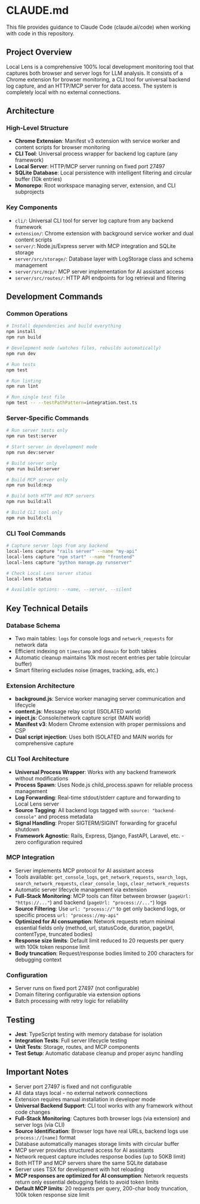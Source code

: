 # CLAUDE.md

This file provides guidance to Claude Code (claude.ai/code) when working with code in this repository.

## Project Overview

Local Lens is a comprehensive 100% local development monitoring tool that captures both browser and server logs for LLM analysis. It consists of a Chrome extension for browser monitoring, a CLI tool for universal backend log capture, and an HTTP/MCP server for data access. The system is completely local with no external connections.

## Architecture

### High-Level Structure

- **Chrome Extension**: Manifest v3 extension with service worker and content scripts for browser monitoring
- **CLI Tool**: Universal process wrapper for backend log capture (any framework)
- **Local Server**: HTTP/MCP server running on fixed port 27497
- **SQLite Database**: Local persistence with intelligent filtering and circular buffer (10k entries)
- **Monorepo**: Root workspace managing server, extension, and CLI subprojects

### Key Components

- `cli/`: Universal CLI tool for server log capture from any backend framework
- `extension/`: Chrome extension with background service worker and dual content scripts
- `server/`: Node.js/Express server with MCP integration and SQLite storage
- `server/src/storage/`: Database layer with LogStorage class and schema management
- `server/src/mcp/`: MCP server implementation for AI assistant access
- `server/src/routes/`: HTTP API endpoints for log retrieval and filtering

## Development Commands

### Common Operations

```bash
# Install dependencies and build everything
npm install
npm run build

# Development mode (watches files, rebuilds automatically)
npm run dev

# Run tests
npm test

# Run linting
npm run lint

# Run single test file
npm test -- --testPathPattern=integration.test.ts
```

### Server-Specific Commands

```bash
# Run server tests only
npm run test:server

# Start server in development mode
npm run dev:server

# Build server only
npm run build:server

# Build MCP server only
npm run build:mcp

# Build both HTTP and MCP servers
npm run build:all

# Build CLI tool only
npm run build:cli
```

### CLI Tool Commands

```bash
# Capture server logs from any backend
local-lens capture "rails server" --name "my-api"
local-lens capture "npm start" --name "frontend"
local-lens capture "python manage.py runserver"

# Check Local Lens server status
local-lens status

# Available options: --name, --server, --silent
```

## Key Technical Details

### Database Schema

- Two main tables: `logs` for console logs and `network_requests` for network data
- Efficient indexing on `timestamp` and `domain` for both tables
- Automatic cleanup maintains 10k most recent entries per table (circular buffer)
- Smart filtering excludes noise (images, tracking, ads, etc.)

### Extension Architecture

- **background.js**: Service worker managing server communication and lifecycle
- **content.js**: Message relay script (ISOLATED world)
- **inject.js**: Console/network capture script (MAIN world)
- **Manifest v3**: Modern Chrome extension with proper permissions and CSP
- **Dual script injection**: Uses both ISOLATED and MAIN worlds for comprehensive capture

### CLI Tool Architecture

- **Universal Process Wrapper**: Works with any backend framework without modifications
- **Process Spawn**: Uses Node.js child_process.spawn for reliable process management
- **Log Forwarding**: Real-time stdout/stderr capture and forwarding to Local Lens server
- **Source Tagging**: All backend logs tagged with `source: "backend-console"` and process metadata
- **Signal Handling**: Proper SIGTERM/SIGINT forwarding for graceful shutdown
- **Framework Agnostic**: Rails, Express, Django, FastAPI, Laravel, etc. - zero configuration required

### MCP Integration

- Server implements MCP protocol for AI assistant access
- Tools available: `get_console_logs`, `get_network_requests`, `search_logs`, `search_network_requests`, `clear_console_logs`, `clear_network_requests`
- Automatic server lifecycle management via extension
- **Full-Stack Monitoring**: MCP tools can filter between browser (`pageUrl: "https://..."`) and backend (`pageUrl: "process://..."`) logs
- **Source Filtering**: Use `url: "process://"` to get only backend logs, or specific process `url: "process://my-api"`
- **Optimized for AI consumption**: Network requests return minimal essential fields only (method, url, statusCode, duration, pageUrl, contentType, truncated bodies)
- **Response size limits**: Default limit reduced to 20 requests per query with 100k token response limit
- **Body truncation**: Request/response bodies limited to 200 characters for debugging context

### Configuration

- Server runs on fixed port 27497 (not configurable)
- Domain filtering configurable via extension options
- Batch processing with retry logic for reliability

## Testing

- **Jest**: TypeScript testing with memory database for isolation
- **Integration Tests**: Full server lifecycle testing
- **Unit Tests**: Storage, routes, and MCP components
- **Test Setup**: Automatic database cleanup and proper async handling

## Important Notes

- Server port 27497 is fixed and not configurable
- All data stays local - no external network connections
- Extension requires manual installation in developer mode
- **Universal Backend Support**: CLI tool works with any framework without code changes
- **Full-Stack Monitoring**: Captures both browser logs (via extension) and server logs (via CLI)
- **Source Identification**: Browser logs have real URLs, backend logs use `process://[name]` format
- Database automatically manages storage limits with circular buffer
- MCP server provides structured access for AI assistants
- Network request capture includes response bodies (up to 50KB limit)
- Both HTTP and MCP servers share the same SQLite database
- Server uses TSX for development with hot reloading
- **MCP responses are optimized for AI consumption**: Network requests return only essential debugging fields to avoid token limits
- **Default MCP limits**: 20 requests per query, 200-char body truncation, 100k token response size limit
